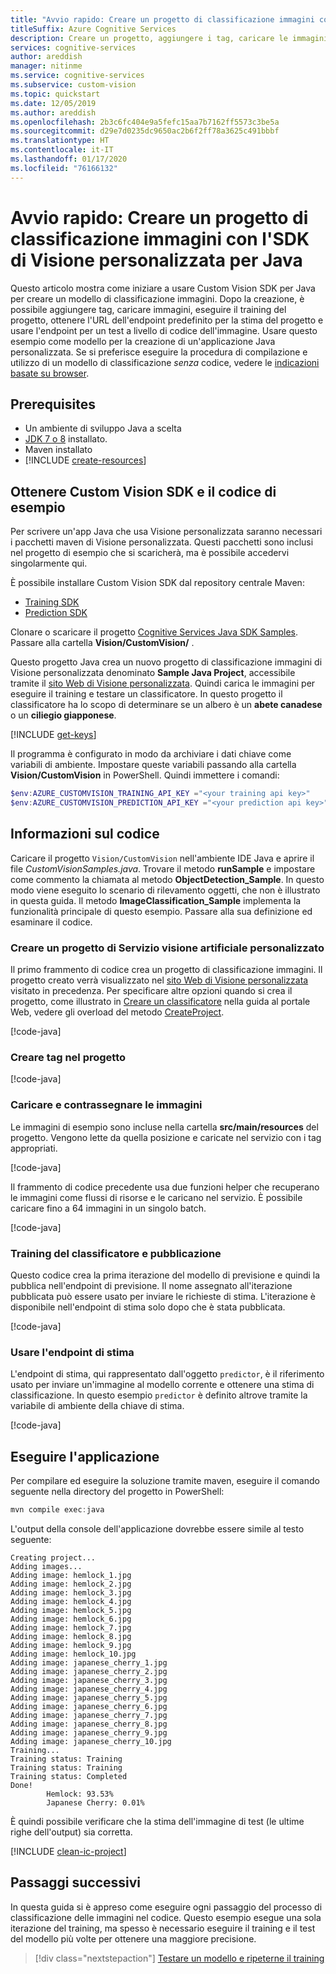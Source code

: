 ```yaml
---
title: "Avvio rapido: Creare un progetto di classificazione immagini con l'SDK di Visione personalizzata per Java"
titleSuffix: Azure Cognitive Services
description: Creare un progetto, aggiungere i tag, caricare le immagini, eseguire il training del progetto ed effettuare una stima usando Java SDK.
services: cognitive-services
author: areddish
manager: nitinme
ms.service: cognitive-services
ms.subservice: custom-vision
ms.topic: quickstart
ms.date: 12/05/2019
ms.author: areddish
ms.openlocfilehash: 2b3c6fc404e9a5fefc15aa7b7162ff5573c3be5a
ms.sourcegitcommit: d29e7d0235dc9650ac2b6f2ff78a3625c491bbbf
ms.translationtype: HT
ms.contentlocale: it-IT
ms.lasthandoff: 01/17/2020
ms.locfileid: "76166132"
---
```

# <a name="quickstart-create-an-image-classification-project-with-the-custom-vision-sdk-for-java"></a>Avvio rapido: Creare un progetto di classificazione immagini con l'SDK di Visione personalizzata per Java

Questo articolo mostra come iniziare a usare Custom Vision SDK per Java per creare un modello di classificazione immagini. Dopo la creazione, è possibile aggiungere tag, caricare immagini, eseguire il training del progetto, ottenere l'URL dell'endpoint predefinito per la stima del progetto e usare l'endpoint per un test a livello di codice dell'immagine. Usare questo esempio come modello per la creazione di un'applicazione Java personalizzata. Se si preferisce eseguire la procedura di compilazione e utilizzo di un modello di classificazione _senza_ codice, vedere le [indicazioni basate su browser](getting-started-build-a-classifier.md).

## <a name="prerequisites"></a>Prerequisites

- Un ambiente di sviluppo Java a scelta
- [JDK 7 o 8](https://aka.ms/azure-jdks) installato.
- Maven installato
- [!INCLUDE [create-resources](includes/create-resources.md)]

## <a name="get-the-custom-vision-sdk-and-sample-code"></a>Ottenere Custom Vision SDK e il codice di esempio

Per scrivere un'app Java che usa Visione personalizzata saranno necessari i pacchetti maven di Visione personalizzata. Questi pacchetti sono inclusi nel progetto di esempio che si scaricherà, ma è possibile accedervi singolarmente qui.

È possibile installare Custom Vision SDK dal repository centrale Maven:

- [Training SDK](https://mvnrepository.com/artifact/com.microsoft.azure.cognitiveservices/azure-cognitiveservices-customvision-training)
- [Prediction SDK](https://mvnrepository.com/artifact/com.microsoft.azure.cognitiveservices/azure-cognitiveservices-customvision-prediction)

Clonare o scaricare il progetto [Cognitive Services Java SDK Samples](https://github.com/Azure-Samples/cognitive-services-java-sdk-samples/tree/master). Passare alla cartella **Vision/CustomVision/** .

Questo progetto Java crea un nuovo progetto di classificazione immagini di Visione personalizzata denominato __Sample Java Project__, accessibile tramite il [sito Web di Visione personalizzata](https://customvision.ai/). Quindi carica le immagini per eseguire il training e testare un classificatore. In questo progetto il classificatore ha lo scopo di determinare se un albero è un __abete canadese__ o un __ciliegio giapponese__.

[!INCLUDE [get-keys](includes/get-keys.md)]

Il programma è configurato in modo da archiviare i dati chiave come variabili di ambiente. Impostare queste variabili passando alla cartella **Vision/CustomVision** in PowerShell. Quindi immettere i comandi:

```powershell
$env:AZURE_CUSTOMVISION_TRAINING_API_KEY ="<your training api key>"
$env:AZURE_CUSTOMVISION_PREDICTION_API_KEY ="<your prediction api key>"
```

## <a name="understand-the-code"></a>Informazioni sul codice

Caricare il progetto `Vision/CustomVision` nell'ambiente IDE Java e aprire il file _CustomVisionSamples.java_. Trovare il metodo **runSample** e impostare come commento la chiamata al metodo **ObjectDetection_Sample**. In questo modo viene eseguito lo scenario di rilevamento oggetti, che non è illustrato in questa guida. Il metodo **ImageClassification_Sample** implementa la funzionalità principale di questo esempio. Passare alla sua definizione ed esaminare il codice.

### <a name="create-a-custom-vision-service-project"></a>Creare un progetto di Servizio visione artificiale personalizzato

Il primo frammento di codice crea un progetto di classificazione immagini. Il progetto creato verrà visualizzato nel [sito Web di Visione personalizzata](https://customvision.ai/) visitato in precedenza. Per specificare altre opzioni quando si crea il progetto, come illustrato in [Creare un classificatore](getting-started-build-a-classifier.md) nella guida al portale Web, vedere gli overload del metodo [CreateProject](https://docs.microsoft.com/java/api/com.microsoft.azure.cognitiveservices.vision.customvision.training.trainings.createproject?view=azure-java-stable#com_microsoft_azure_cognitiveservices_vision_customvision_training_Trainings_createProject_String_CreateProjectOptionalParameter_).

[!code-java[](~/cognitive-services-java-sdk-samples/Vision/CustomVision/src/main/java/com/microsoft/azure/cognitiveservices/vision/customvision/samples/CustomVisionSamples.java?name=snippet_create)]

### <a name="create-tags-in-the-project"></a>Creare tag nel progetto

[!code-java[](~/cognitive-services-java-sdk-samples/Vision/CustomVision/src/main/java/com/microsoft/azure/cognitiveservices/vision/customvision/samples/CustomVisionSamples.java?name=snippet_tags)]

### <a name="upload-and-tag-images"></a>Caricare e contrassegnare le immagini

Le immagini di esempio sono incluse nella cartella **src/main/resources** del progetto. Vengono lette da quella posizione e caricate nel servizio con i tag appropriati.

[!code-java[](~/cognitive-services-java-sdk-samples/Vision/CustomVision/src/main/java/com/microsoft/azure/cognitiveservices/vision/customvision/samples/CustomVisionSamples.java?name=snippet_upload)]

Il frammento di codice precedente usa due funzioni helper che recuperano le immagini come flussi di risorse e le caricano nel servizio. È possibile caricare fino a 64 immagini in un singolo batch.

[!code-java[](~/cognitive-services-java-sdk-samples/Vision/CustomVision/src/main/java/com/microsoft/azure/cognitiveservices/vision/customvision/samples/CustomVisionSamples.java?name=snippet_helpers)]

### <a name="train-the-classifier-and-publish"></a>Training del classificatore e pubblicazione

Questo codice crea la prima iterazione del modello di previsione e quindi la pubblica nell'endpoint di previsione. Il nome assegnato all'iterazione pubblicata può essere usato per inviare le richieste di stima. L'iterazione è disponibile nell'endpoint di stima solo dopo che è stata pubblicata.

[!code-java[](~/cognitive-services-java-sdk-samples/Vision/CustomVision/src/main/java/com/microsoft/azure/cognitiveservices/vision/customvision/samples/CustomVisionSamples.java?name=snippet_train)]

### <a name="use-the-prediction-endpoint"></a>Usare l'endpoint di stima

L'endpoint di stima, qui rappresentato dall'oggetto `predictor`, è il riferimento usato per inviare un'immagine al modello corrente e ottenere una stima di classificazione. In questo esempio `predictor` è definito altrove tramite la variabile di ambiente della chiave di stima.

[!code-java[](~/cognitive-services-java-sdk-samples/Vision/CustomVision/src/main/java/com/microsoft/azure/cognitiveservices/vision/customvision/samples/CustomVisionSamples.java?name=snippet_predict)]

## <a name="run-the-application"></a>Eseguire l'applicazione

Per compilare ed eseguire la soluzione tramite maven, eseguire il comando seguente nella directory del progetto in PowerShell:

```powershell
mvn compile exec:java
```

L'output della console dell'applicazione dovrebbe essere simile al testo seguente:

```console
Creating project...
Adding images...
Adding image: hemlock_1.jpg
Adding image: hemlock_2.jpg
Adding image: hemlock_3.jpg
Adding image: hemlock_4.jpg
Adding image: hemlock_5.jpg
Adding image: hemlock_6.jpg
Adding image: hemlock_7.jpg
Adding image: hemlock_8.jpg
Adding image: hemlock_9.jpg
Adding image: hemlock_10.jpg
Adding image: japanese_cherry_1.jpg
Adding image: japanese_cherry_2.jpg
Adding image: japanese_cherry_3.jpg
Adding image: japanese_cherry_4.jpg
Adding image: japanese_cherry_5.jpg
Adding image: japanese_cherry_6.jpg
Adding image: japanese_cherry_7.jpg
Adding image: japanese_cherry_8.jpg
Adding image: japanese_cherry_9.jpg
Adding image: japanese_cherry_10.jpg
Training...
Training status: Training
Training status: Training
Training status: Completed
Done!
        Hemlock: 93.53%
        Japanese Cherry: 0.01%
```

È quindi possibile verificare che la stima dell'immagine di test (le ultime righe dell'output) sia corretta.

[!INCLUDE [clean-ic-project](includes/clean-ic-project.md)]

## <a name="next-steps"></a>Passaggi successivi

In questa guida si è appreso come eseguire ogni passaggio del processo di classificazione delle immagini nel codice. Questo esempio esegue una sola iterazione del training, ma spesso è necessario eseguire il training e il test del modello più volte per ottenere una maggiore precisione.

> [!div class="nextstepaction"]
> [Testare un modello e ripeterne il training](test-your-model.md)
